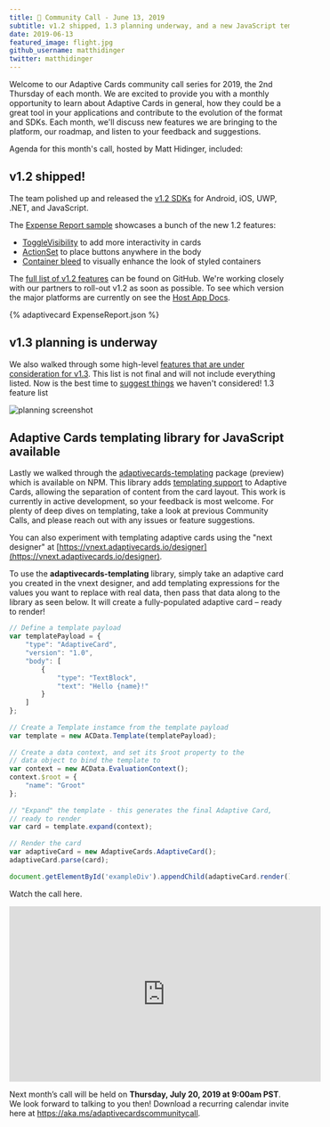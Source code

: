 ```yaml
---
title: 📣 Community Call - June 13, 2019
subtitle: v1.2 shipped, 1.3 planning underway, and a new JavaScript templating library available
date: 2019-06-13
featured_image: flight.jpg
github_username: matthidinger
twitter: matthidinger
---
```


Welcome to our Adaptive Cards community call series for 2019, the 2nd Thursday of each month. We are excited to provide you with a monthly opportunity to learn about Adaptive Cards in general, how they could be a great tool in your applications and contribute to the evolution of the format and SDKs. Each month, we'll discuss new features we are bringing to the platform, our roadmap, and listen to your feedback and suggestions.

Agenda for this month's call, hosted by Matt Hidinger, included:

## v1.2 shipped!

The team polished up and released the [v1.2 SDKs](https://github.com/Microsoft/AdaptiveCards#install-and-build) for Android, iOS, UWP, .NET, and JavaScript.

The [Expense Report sample](https://adaptivecards.io/samples/ExpenseReport.html) showcases a bunch of the new 1.2 features:

- [ToggleVisibility](https://adaptivecards.io/explorer/Action.ToggleVisibility.html) to add more interactivity in cards
- [ActionSet](https://adaptivecards.io/explorer/ActionSet.html) to place buttons anywhere in the body
- [Container bleed](https://adaptivecards.io/explorer/Container.html) to visually enhance the look of styled containers

The [full list of v1.2 features](https://github.com/Microsoft/AdaptiveCards/issues/2444) can be found on GitHub. We&#39;re working closely with our partners to roll-out v1.2 as soon as possible. To see which version the major platforms are currently on see the [Host App Docs](https://docs.microsoft.com/en-us/adaptive-cards/resources/partners).

{% adaptivecard ExpenseReport.json %}

## v1.3 planning is underway

We also walked through some high-level [features that are under consideration for v1.3](https://portal.productboard.com/adaptivecards/1-adaptive-cards-portal/tabs/4-1-3-proposed). This list is not final and will not include everything listed. Now is the best time to [suggest things](https://portal.productboard.com/adaptivecards/1-adaptive-cards-portal/tabs/4-1-3-proposed) we haven&#39;t considered!
1.3 feature list

![planning screenshot](https://developer.microsoft.com/en-us/graph/blogs/wp-content/uploads/2019/06/Image-1.png)

## Adaptive Cards templating library for JavaScript available

Lastly we walked through the [adaptivecards-templating](https://www.npmjs.com/package/adaptivecards-templating) package (preview) which is available on NPM. This library adds [templating support](https://github.com/microsoft/AdaptiveCards/issues/2448) to Adaptive Cards, allowing the separation of content from the card layout. This work is currently in active development, so your feedback is most welcome. For plenty of deep dives on templating, take a look at previous Community Calls, and please reach out with any issues or feature suggestions.

You can also experiment with templating adaptive cards using the "next designer" at [https://vnext.adaptivecards.io/designer](https://vnext.adaptivecards.io/designer).

To use the **adaptivecards-templating** library, simply take an adaptive card you created in the vnext designer, and add templating expressions for the values you want to replace with real data, then pass that data along to the library as seen below. It will create a fully-populated adaptive card – ready to render!

```js
// Define a template payload
var templatePayload = {
    "type": "AdaptiveCard",
    "version": "1.0",
    "body": [
        {
            "type": "TextBlock",
            "text": "Hello {name}!"
        }
    ]
};
 
// Create a Template instamce from the template payload
var template = new ACData.Template(templatePayload);
 
// Create a data context, and set its $root property to the
// data object to bind the template to
var context = new ACData.EvaluationContext();
context.$root = {
    "name": "Groot"
};
 
// "Expand" the template - this generates the final Adaptive Card,
// ready to render
var card = template.expand(context);
 
// Render the card
var adaptiveCard = new AdaptiveCards.AdaptiveCard();
adaptiveCard.parse(card);
 
document.getElementById('exampleDiv').appendChild(adaptiveCard.render());
```


Watch the call here.
<iframe width="560" height="315" src="https://www.youtube.com/embed/UfHDlfN3E10" frameborder="0" allow="accelerometer; autoplay; encrypted-media; gyroscope; picture-in-picture" allowfullscreen></iframe>

Next month’s call will be held on **Thursday, July 20, 2019 at 9:00am PST**.  We look forward to talking to you then! Download a recurring calendar invite here at https://aka.ms/adaptivecardscommunitycall.

